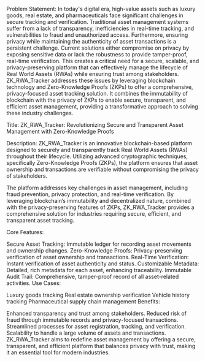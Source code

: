 Problem Statement: In today's digital era, high-value assets such as luxury goods, real estate, and pharmaceuticals face significant challenges in secure tracking and verification. Traditional asset management systems suffer from a lack of transparency, inefficiencies in real-time tracking, and vulnerabilities to fraud and unauthorized access. Furthermore, ensuring privacy while maintaining the authenticity of asset transactions is a persistent challenge.
Current solutions either compromise on privacy by exposing sensitive data or lack the robustness to provide tamper-proof, real-time verification. This creates a critical need for a secure, scalable, and privacy-preserving platform that can effectively manage the lifecycle of Real World Assets (RWAs) while ensuring trust among stakeholders.
ZK_RWA_Tracker addresses these issues by leveraging blockchain technology and Zero-Knowledge Proofs (ZKPs) to offer a comprehensive, privacy-focused asset tracking solution. It combines the immutability of blockchain with the privacy of ZKPs to enable secure, transparent, and efficient asset management, providing a transformative approach to solving these industry challenges.

Title: ZK_RWA_Tracker: Revolutionizing Secure and Transparent Asset Management with Zero-Knowledge Proofs

Description: ZK_RWA_Tracker is an innovative blockchain-based platform designed to securely and transparently track Real World Assets (RWAs) throughout their lifecycle. Utilizing advanced cryptographic techniques, specifically Zero-Knowledge Proofs (ZKPs), the platform ensures that asset ownership and transactions are verifiable without compromising the privacy of stakeholders.

The platform addresses key challenges in asset management, including fraud prevention, privacy protection, and real-time verification. By leveraging blockchain’s immutability and decentralized nature, combined with the privacy-preserving features of ZKPs, ZK_RWA_Tracker provides a comprehensive solution for industries requiring secure, efficient, and transparent asset tracking.

Core Features:

Secure Asset Tracking: Immutable ledger for recording asset movements and ownership changes.
Zero-Knowledge Proofs: Privacy-preserving verification of asset ownership and transactions.
Real-Time Verification: Instant verification of asset authenticity and status.
Customizable Metadata: Detailed, rich metadata for each asset, enhancing traceability.
Immutable Audit Trail: Comprehensive, tamper-proof record of all asset-related activities.
Use Cases:

Luxury goods tracking
Real estate ownership verification
Vehicle history tracking
Pharmaceutical supply chain management
Benefits:

Enhanced transparency and trust among stakeholders.
Reduced risk of fraud through immutable records and privacy-focused transactions.
Streamlined processes for asset registration, tracking, and verification.
Scalability to handle a large volume of assets and transactions.
ZK_RWA_Tracker aims to redefine asset management by offering a secure, transparent, and efficient platform that balances privacy with trust, making it an essential tool for modern industries.

